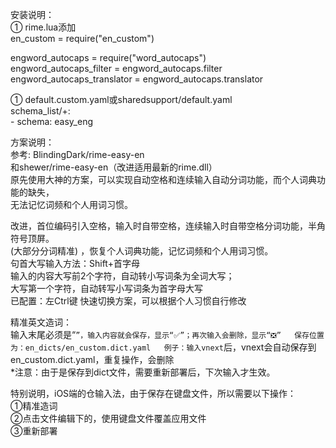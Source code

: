 安装说明：   
① rime.lua添加    
   en_custom = require("en_custom")   
   
   engword_autocaps = require("word_autocaps")  
   engword_autocaps_filter = engword_autocaps.filter  
   engword_autocaps_translator = engword_autocaps.translator    
  
① default.custom.yaml或sharedsupport/default.yaml    
   schema_list/+:    
     - schema: easy_eng    
 
方案说明：  
参考: BlindingDark/rime-easy-en  
和shewer/rime-easy-en（改进适用最新的rime.dll）  
原先使用大神的方案，可以实现自动空格和连续输入自动分词功能，而个人词典功能的缺失，  
无法记忆词频和个人用词习惯。  

改进，首位编码引入空格，输入时自带空格，连续输入时自带空格分词功能，半角符号顶屏。  
(大部分分词精准) ，恢复个人词典功能，记忆词频和个人用词习惯。  
句首大写输入方法：Shift+首字母   
输入的内容大写前2个字符，自动转小写词条为全词大写；  
大写第一个字符，自动转写小写词条为首字母大写  
已配置：左Ctrl键 快速切换方案，可以根据个人习惯自行修改  

精准英文造词：  
输入末尾必须是“`”，输入内容就会保存，显示“✅”；再次输入会删除，显示“❎”  
保存位置为：en_dicts/en_custom.dict.yaml  
例子：输入vnext`后，vnext会自动保存到en_custom.dict.yaml，重复操作，会删除  
*注意：由于是保存到dict文件，需要重新部署后，下次输入才生效。  

特别说明，iOS端的仓输入法，由于保存在键盘文件，所以需要以下操作：  
①精准造词  
②点击文件编辑下的，使用键盘文件覆盖应用文件  
③重新部署  